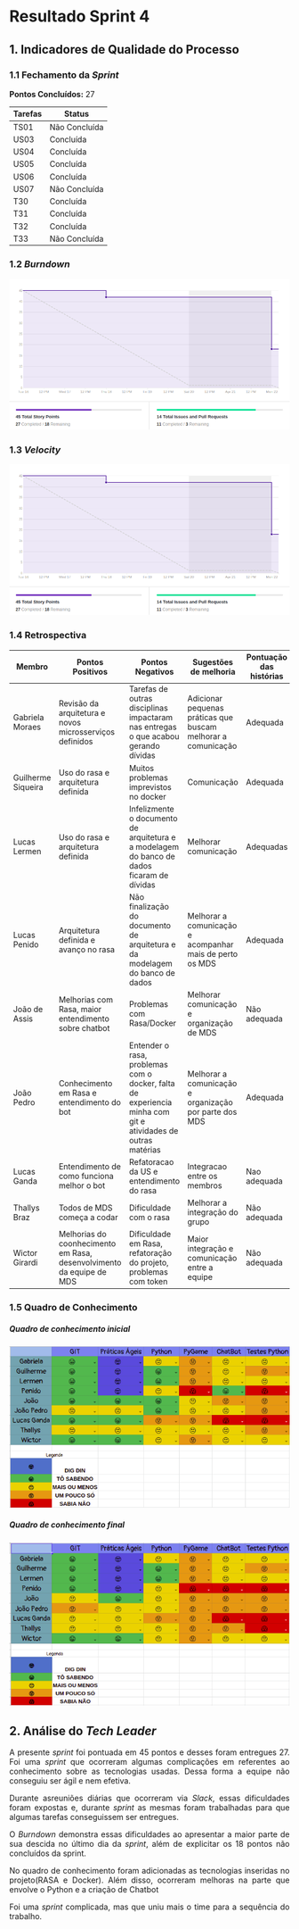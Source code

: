# Resultado Sprint 4

## 1. Indicadores de Qualidade do Processo

### 1.1 Fechamento da _Sprint_

**Pontos Concluídos:** 27

|Tarefas | Status |
|--|--|
| TS01 | Não Concluída |
| US03 | Concluída |
| US04 | Concluída |
| US05 | Concluída |
| US06 | Concluída |
| US07 | Não Concluída |
| T30 | Concluída |
| T31 | Concluída |
| T32 | Concluída |
| T33 | Não Concluída |

### 1.2 _Burndown_

![](./imagens/burndown-sprint4.png)

### 1.3 _Velocity_

![](./imagens/burndown-sprint4.png)

### 1.4 Retrospectiva

|Membro|Pontos Positivos|Pontos Negativos|Sugestões de melhoria| Pontuação das histórias |
|---|------|-----|---|---|
|Gabriela Moraes|Revisão da arquitetura e novos microsserviços definidos|Tarefas de outras disciplinas impactaram nas entregas o que acabou gerando dívidas|Adicionar pequenas práticas que buscam melhorar a comunicação| Adequada|
|Guilherme Siqueira|Uso do rasa e arquitetura definida |Muitos problemas imprevistos no docker |Comunicação |Adequada
|Lucas Lermen| Uso do rasa e arquitetura definida | Infelizmente o documento de arquitetura e a modelagem do banco de dados ficaram de dívidas | Melhorar comunicação | Adequadas |
|Lucas Penido| Arquitetura definida e avanço no rasa | Não finalização do documento de arquitetura e da modelagem do banco de dados | Melhorar a comunicação e acompanhar mais de perto os MDS | Adequada |
|João de Assis|Melhorias com Rasa, maior entendimento sobre chatbot |Problemas com Rasa/Docker |Melhorar comunicação e organização de MDS |Não adequada
|João Pedro| Conhecimento em Rasa e entendimento do bot|Entender o rasa, problemas com o docker, falta de experiencia minha com git e atividades de outras matérias | Melhorar a comunicação e organização por parte dos MDS |Adequada|
|Lucas Ganda| Entendimento de como funciona melhor o bot|Refatoracao da US e entendimento do rasa |Integracao entre os membros | Nao adequada|
|Thallys Braz| Todos de MDS começa a codar| Dificuldade com o rasa| Melhorar a integração do grupo | Não adequada
|Wictor Girardi|Melhorias do coonhecimento em Rasa, desenvolvimento da equipe de MDS| Dificuldade em Rasa, refatoração do projeto, problemas com token| Maior integração e comunicação entre a equipe| Não adequada


### 1.5 Quadro de Conhecimento

##### Quadro de conhecimento inicial

![](./imagens/quadroconhecimento-sprint3.png)

##### Quadro de conhecimento final

![](./imagens/quadroconhecimento-sprint4.png)

## 2. Análise do _Tech Leader_

<p align = "justify">A presente <i>sprint</i> foi pontuada em 45 pontos e desses foram entregues 27. Foi uma <i>sprint</i> que ocorreram algumas complicações em referentes ao conhecimento sobre as tecnologias usadas. Dessa forma a equipe não conseguiu ser ágil e nem efetiva.

<p align = "justify"> Durante asreuniões diárias que ocorreram via <i>Slack</i>, essas dificuldades foram expostas e, durante <i>sprint</i> as mesmas foram trabalhadas para que algumas tarefas conseguissem ser entregues.

<p align = "justify">O <i>Burndown</i> demonstra essas dificuldades ao apresentar a maior parte de sua descida no último dia da <i>sprint</i>, além de explicitar os 18 pontos não concluídos da sprint.

<p align = "justify">No quadro de conhecimento foram adicionadas as tecnologias inseridas no projeto(RASA e Docker). Além disso, ocorreram melhoras na parte que envolve o Python e a criação de Chatbot

<p align = "justify"> Foi uma <i>sprint</i> complicada, mas que uniu mais o time para a sequência do trabalho.





